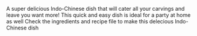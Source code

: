 A super delicious Indo-Chinese dish that will cater all your carvings and leave you want more!
This quick and easy dish is ideal for a party at home as well
Check the ingredients and recipe file to make this delecious Indo-Chinese dish
